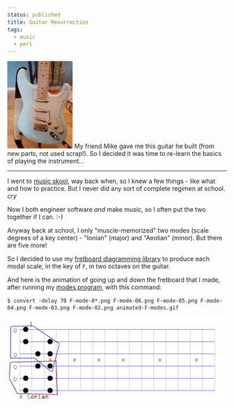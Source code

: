 ```yaml
---                                                                                                                                                                          
status: published
title: Guitar Resurrection
tags:
  - music
  - perl
---
```


[![Blue-Meanie](gold-hardware-sm.jpg)](gold-hardware.jpg) My friend Mike gave me this guitar he built (from new parts, not used scrap!).  So I decided it was time to re-learn the basics of playing the instrument...

---

I went to [music skool](https://www.mi.edu/programs/music-artist/guitar/), way back when, so I knew a few things - like what and how to practice.  But I never did any sort of complete regimen at school. *cry*

Now I both engineer software *and* make music, so I often put the two together if I can. :-)

Anyway back at school, I only "muscle-memorized" two modes (scale degrees of a key center) - "Ionian" (major) and "Aeolian" (minor).  But there are five more!

So I decided to use my [fretboard diagramming library](https://metacpan.org/pod/Music::FretboardDiagram) to produce each modal scale, in the key of `F`, in two octaves on the guitar.

And here is the animation of going up and down the fretboard that I made, after running my [modes program](https://github.com/ology/Music-FretboardDiagram/blob/master/eg/modes), with this command:

    $ convert -delay 70 F-mode-0*.png F-mode-06.png F-mode-05.png F-mode-04.png F-mode-03.png F-mode-02.png animated-F-modes.gif

![animated-F-modes](animated-F-modes.gif)

